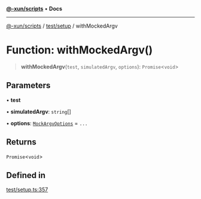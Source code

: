 [**@-xun/scripts**](../../../README.md) • **Docs**

***

[@-xun/scripts](../../../README.md) / [test/setup](../README.md) / withMockedArgv

# Function: withMockedArgv()

> **withMockedArgv**(`test`, `simulatedArgv`, `options`): `Promise`\<`void`\>

## Parameters

• **test**

• **simulatedArgv**: `string`[]

• **options**: [`MockArgvOptions`](../type-aliases/MockArgvOptions.md) = `...`

## Returns

`Promise`\<`void`\>

## Defined in

[test/setup.ts:357](https://github.com/Xunnamius/xscripts/blob/b9218ee5f94be5da6a48d961950ed32307ad7f96/test/setup.ts#L357)
